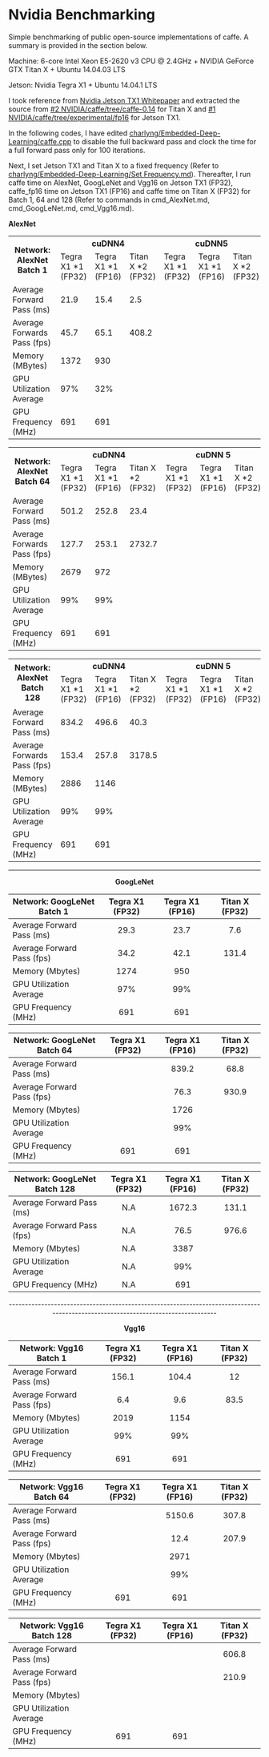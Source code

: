 Nvidia Benchmarking
====================

Simple benchmarking of public open-source implementations of caffe. A summary is provided in the section below.

Machine: 6-core Intel Xeon E5-2620 v3 CPU @ 2.4GHz + NVIDIA GeForce GTX Titan X + Ubuntu 14.04.03 LTS

Jetson: Nvidia Tegra X1 + Ubuntu 14.04.1 LTS

I took reference from <a href="https://www.nvidia.com/content/tegra/embedded-systems/pdf/jetson_tx1_whitepaper.pdf">Nvidia Jetson TX1 Whitepaper</a> and extracted the source from <a href="https://github.com/NVIDIA/caffe/tree/caffe-0.14"> #2 NVIDIA/caffe/tree/caffe-0.14</a> for Titan X and <a href="https://github.com/NVIDIA/caffe/tree/experimental/fp16"> #1 NVIDIA/caffe/tree/experimental/fp16</a> for Jetson TX1. 

In the following codes, I have edited <a href="https://github.com/charlyng/Embedded-Deep-Learning/blob/master/caffe.cpp">charlyng/Embedded-Deep-Learning/caffe.cpp</a> to disable the full backward pass and clock the time for a full forward pass only for 100 iterations. 

Next, I set Jetson TX1 and Titan X to a fixed frequency (Refer to <a href="https://github.com/charlyng/Embedded-Deep-Learning/blob/master/Set%20Frequency.md">charlyng/Embedded-Deep-Learning/Set Frequency.md</a>). Thereafter, I run caffe time on AlexNet, GoogLeNet and Vgg16 on Jetson TX1 (FP32), caffe_fp16 time on Jetson TX1 (FP16) and caffe time on Titan X (FP32) for Batch 1, 64 and 128 (Refer to commands in cmd_AlexNet.md, cmd_GoogLeNet.md, cmd_Vgg16.md).

**AlexNet**

<div style="text-align:center">
<div>
<table class="tg">
  <tr>
    <th class="tg-hgcj" rowspan="2">Network: AlexNet Batch 1</th>
    <th class="tg-hgcj" colspan="3">cuDNN4</th>
    <th class="tg-hgcj" colspan="3">cuDNN5</th>
  </tr>
  <tr>
    <td class="tg-aa40">Tegra X1 *1<br>(FP32)</td>
    <td class="tg-hgcj">Tegra X1 *1<br>(FP16)</td>
    <td class="tg-aa40">Titan X *2<br>(FP32)</td>
    <td class="tg-hgcj">Tegra X1 *1<br>(FP32)</td>
    <td class="tg-aa40">Tegra X1 *1<br>(FP16)</td>
    <td class="tg-hgcj">Titan X *2<br>(FP32)</td>
  </tr>
  <tr>
    <td class="tg-031e">Average Forward Pass (ms)</td>
    <td class="tg-h0x1">21.9</td>
    <td class="tg-s6z2">15.4</td>
    <td class="tg-h0x1">2.5</td>
    <td class="tg-s6z2"></td>
    <td class="tg-h0x1"></td>
    <td class="tg-s6z2"></td>
  </tr>
  <tr>
    <td class="tg-031e">Average Forwards Pass (fps)</td>
    <td class="tg-h0x1">45.7</td>
    <td class="tg-s6z2">65.1</td>
    <td class="tg-h0x1">408.2</td>
    <td class="tg-s6z2"></td>
    <td class="tg-h0x1"></td>
    <td class="tg-s6z2"></td>
  </tr>
  <tr>
    <td class="tg-031e">Memory (MBytes)</td>
    <td class="tg-h0x1">1372</td>
    <td class="tg-s6z2">930</td>
    <td class="tg-h0x1"></td>
    <td class="tg-s6z2"></td>
    <td class="tg-h0x1"></td>
    <td class="tg-s6z2"></td>
  </tr>
  <tr>
    <td class="tg-yw4l">GPU Utilization Average</td>
    <td class="tg-h0x1">97%</td>
    <td class="tg-s6z2">32%</td>
    <td class="tg-h0x1"></td>
    <td class="tg-s6z2"></td>
    <td class="tg-h0x1"></td>
    <td class="tg-s6z2"></td>
  </tr>
  <tr>
    <td class="tg-yw4l">GPU Frequency (MHz)</td>
    <td class="tg-h0x1">691</td>
    <td class="tg-s6z2">691</td>
    <td class="tg-h0x1"></td>
    <td class="tg-s6z2"></td>
    <td class="tg-h0x1"></td>
    <td class="tg-s6z2"></td>
  </tr>
</table>
</div>

<table class="tg">
  <tr>
    <th class="tg-hgcj" rowspan="2">Network: AlexNet Batch 64</th>
    <th class="tg-hgcj" colspan="3">cuDNN4</th>
    <th class="tg-hgcj" colspan="3">cuDNN 5</th>
  </tr>
  <tr>
    <td class="tg-aa40">Tegra X1 *1<br>(FP32)</td>
    <td class="tg-hgcj">Tegra X1 *1<br>(FP16)</td>
    <td class="tg-aa40">Titan X *2<br>(FP32)</td>
    <td class="tg-hgcj">Tegra X1 *1<br>(FP32)</td>
    <td class="tg-aa40">Tegra X1 *1<br>(FP16)</td>
    <td class="tg-hgcj">Titan X *2<br>(FP32)</td>
  </tr>
  <tr>
    <td class="tg-031e">Average Forward Pass (ms)</td>
    <td class="tg-h0x1">501.2</td>
    <td class="tg-s6z2">252.8</td>
    <td class="tg-h0x1">23.4</td>
    <td class="tg-s6z2"></td>
    <td class="tg-h0x1"></td>
    <td class="tg-s6z2"></td>
  </tr>
  <tr>
    <td class="tg-031e">Average Forwards Pass (fps)</td>
    <td class="tg-h0x1">127.7</td>
    <td class="tg-s6z2">253.1</td>
    <td class="tg-h0x1">2732.7</td>
    <td class="tg-s6z2"></td>
    <td class="tg-h0x1"></td>
    <td class="tg-s6z2"></td>
  </tr>
  <tr>
    <td class="tg-031e">Memory (MBytes)</td>
    <td class="tg-h0x1">2679</td>
    <td class="tg-s6z2">972</td>
    <td class="tg-h0x1"></td>
    <td class="tg-s6z2"></td>
    <td class="tg-h0x1"></td>
    <td class="tg-s6z2"></td>
  </tr>
  <tr>
    <td class="tg-yw4l">GPU Utilization Average</td>
    <td class="tg-h0x1">99%</td>
    <td class="tg-s6z2">99%</td>
    <td class="tg-h0x1"></td>
    <td class="tg-s6z2"></td>
    <td class="tg-h0x1"></td>
    <td class="tg-s6z2"></td>
  </tr>
  <tr>
    <td class="tg-yw4l">GPU Frequency (MHz)</td>
    <td class="tg-h0x1">691</td>
    <td class="tg-s6z2">691</td>
    <td class="tg-h0x1"></td>
    <td class="tg-s6z2"></td>
    <td class="tg-h0x1"></td>
    <td class="tg-s6z2"></td>
  </tr>
</table>

<table class="tg">
  <tr>
    <th class="tg-hgcj" rowspan="2">Network: AlexNet Batch 128</th>
    <th class="tg-hgcj" colspan="3">cuDNN4</th>
    <th class="tg-hgcj" colspan="3">cuDNN 5</th>
  </tr>
  <tr>
    <td class="tg-aa40">Tegra X1 *1<br>(FP32)</td>
    <td class="tg-hgcj">Tegra X1 *1<br>(FP16)</td>
    <td class="tg-aa40">Titan X *2<br>(FP32)</td>
    <td class="tg-hgcj">Tegra X1 *1<br>(FP32)</td>
    <td class="tg-aa40">Tegra X1 *1<br>(FP16)</td>
    <td class="tg-hgcj">Titan X *2<br>(FP32)</td>
  </tr>
  <tr>
    <td class="tg-031e">Average Forward Pass (ms)</td>
    <td class="tg-h0x1">834.2</td>
    <td class="tg-s6z2">496.6</td>
    <td class="tg-h0x1">40.3</td>
    <td class="tg-s6z2"></td>
    <td class="tg-h0x1"></td>
    <td class="tg-s6z2"></td>
  </tr>
  <tr>
    <td class="tg-031e">Average Forwards Pass (fps)</td>
    <td class="tg-h0x1">153.4</td>
    <td class="tg-s6z2">257.8</td>
    <td class="tg-h0x1">3178.5</td>
    <td class="tg-s6z2"></td>
    <td class="tg-h0x1"></td>
    <td class="tg-s6z2"></td>
  </tr>
  <tr>
    <td class="tg-031e">Memory (MBytes)</td>
    <td class="tg-h0x1">2886</td>
    <td class="tg-s6z2">1146</td>
    <td class="tg-h0x1"></td>
    <td class="tg-s6z2"></td>
    <td class="tg-h0x1"></td>
    <td class="tg-s6z2"></td>
  </tr>
  <tr>
    <td class="tg-yw4l">GPU Utilization Average</td>
    <td class="tg-h0x1">99%</td>
    <td class="tg-s6z2">99%</td>
    <td class="tg-h0x1"></td>
    <td class="tg-s6z2"></td>
    <td class="tg-h0x1"></td>
    <td class="tg-s6z2"></td>
  </tr>
  <tr>
    <td class="tg-yw4l">GPU Frequency (MHz)</td>
    <td class="tg-h0x1">691</td>
    <td class="tg-s6z2">691</td>
    <td class="tg-h0x1"></td>
    <td class="tg-s6z2"></td>
    <td class="tg-h0x1"></td>
    <td class="tg-s6z2"></td>
  </tr>
</table>

--------------------------------------------------------------------------------------------------------------------------------------------------------------------

**GoogLeNet**

| Network: GoogLeNet Batch 1   | Tegra X1 (FP32) | Tegra X1 (FP16) | Titan X (FP32) |
| ---------------------------- |:---------------:|:---------------:|:--------------:|
| Average Forward Pass (ms)    | 29.3            | 23.7            | 7.6            |
| Average Forward Pass (fps)   | 34.2            | 42.1            | 131.4          |
| Memory (Mbytes)              | 1274            | 950             |                |
| GPU Utilization Average      | 97%             | 99%             |                |
| GPU Frequency (MHz)          | 691             | 691             |                |

| Network: GoogLeNet Batch 64  | Tegra X1 (FP32) | Tegra X1 (FP16) | Titan X (FP32) |
| ---------------------------- |:---------------:|:---------------:|:--------------:|
| Average Forward Pass (ms)    |                 | 839.2           | 68.8           |
| Average Forward Pass (fps)   |                 | 76.3            | 930.9          |
| Memory (Mbytes)              |                 | 1726            |                |
| GPU Utilization Average      |                 | 99%             |                |
| GPU Frequency (MHz)          | 691             | 691             |                |

| Network: GoogLeNet Batch 128 | Tegra X1 (FP32) | Tegra X1 (FP16) | Titan X (FP32) |
| ---------------------------- |:---------------:|:---------------:|:--------------:|
| Average Forward Pass (ms)    | N.A             | 1672.3          | 131.1          |
| Average Forward Pass (fps)   | N.A             | 76.5            | 976.6          |
| Memory (Mbytes)              | N.A             | 3387            |                |
| GPU Utilization Average      | N.A             | 99%             |                |
| GPU Frequency (MHz)          | N.A             | 691             |                |

<p>---------------------------------------------------------------------------------------------------------------------------------</p>

**Vgg16**

| Network: Vgg16 Batch 1       | Tegra X1 (FP32) | Tegra X1 (FP16) | Titan X (FP32) |
| ---------------------------- |:---------------:|:---------------:|:--------------:|
| Average Forward Pass (ms)    | 156.1           | 104.4           | 12             |
| Average Forward Pass (fps)   | 6.4             | 9.6             | 83.5           |
| Memory (Mbytes)              | 2019            | 1154            |                |
| GPU Utilization Average      | 99%             | 99%             |                |
| GPU Frequency (MHz)          | 691             | 691             |                |

| Network: Vgg16 Batch 64      | Tegra X1 (FP32) | Tegra X1 (FP16) | Titan X (FP32) |
| ---------------------------- |:---------------:|:---------------:|:--------------:|
| Average Forward Pass (ms)    |                 | 5150.6          | 307.8          |
| Average Forward Pass (fps)   |                 | 12.4            | 207.9          |
| Memory (Mbytes)              |                 | 2971            |                |
| GPU Utilization Average      |                 | 99%             |                |
| GPU Frequency (MHz)          | 691             | 691             |                |

| Network: Vgg16 Batch 128     | Tegra X1 (FP32) | Tegra X1 (FP16) | Titan X (FP32) |
| ---------------------------- |:---------------:|:---------------:|:--------------:|
| Average Forward Pass (ms)    |                 |                 | 606.8          |
| Average Forward Pass (fps)   |                 |                 | 210.9          |
| Memory (Mbytes)              |                 |                 |                |
| GPU Utilization Average      |                 |                 |                |
| GPU Frequency (MHz)          | 691             | 691             |                |

